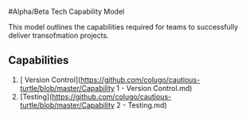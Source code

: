 #Alpha/Beta Tech Capability  Model

This model outlines the capabilities required for teams to successfully deliver transofmation projects.

## Capabilities
 1. [ Version Control](https://github.com/colugo/cautious-turtle/blob/master/Capability 1 - Version Control.md)
 2. [Testing](https://github.com/colugo/cautious-turtle/blob/master/Capability 2 - Testing.md)